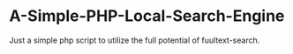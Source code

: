# A-Simple-PHP-Local-Search-Engine

Just a simple php script to utilize the full potential of fuultext-search.